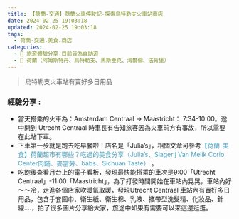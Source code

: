 ```yaml
---
title: 【荷蘭-交通】荷蘭火車停駛記-探索烏特勒支火車站商店 
date: 2024-02-25 19:03:18
updated: 2024-02-25 19:03:18
tags:
  - 荷蘭-交通.美食.商店
categories: 
  - 🌴 旅遊體驗分享-目前皆為自助遊
  - 🥥 荷蘭（阿姆斯特丹、烏特勒支、馬斯垂克、海爾倫、法肯堡）
---
```

> 烏特勒支火車站有賣好多日用品 
<!-- more -->
### 經驗分享 : 
+ 當天搭乘的火車為：Amsterdam Centraal -> Maastricht： 7:34-10:00。途中開到 Utrecht Centraal 時車長有告知旅客因為火車前方有事故，所以需要在此站下車。
+ 下車第一步就是跑去吃早餐啦！店名是「Julia’s」，相關文章可參考<font color=#4599B6>【荷蘭-美食】荷蘭超市有哪些？吃過的美食分享（Julia’s、Slagerij Van Melik Corio Center肉鋪、麥當勞、babs、Sichuan Taste） </font>。
+ 吃飽後查看月台上的電子看板，發現最快能搭乘的車次是9:00「Utrecht Centraal」-11:00「Maastricht」，為了打發時間開始在車站內晃晃，車站內好～～冷，走進各個店家吹暖氣取暖，發現Utrecht Centraal 車站內有賣好多日用品，包含手套圍巾、衛生紙、衛生棉、乳液、攜帶型洗髮精、化妝品、針線….，拍了很多圖片分享給大家，旅途中如果有需要可以來這邊逛逛。
